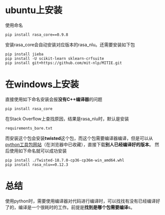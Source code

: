 # ubuntu上安装
使用命名
```
pip install rasa_core==0.9.8
```
安装rasa_core会自动安装对应版本的rasa_nlu。还需要安装如下包
```
pip install jieba
pip install -U scikit-learn sklearn-crfsuite
pip install git+https://github.com/mit-nlp/MITIE.git
```

# 在windows上安装
直接使用如下命名安装会报**没有C++编译器**的问题
```
pip install rasa_core
```
在Stack Overflow上查找原因，结果是rasa_nlu时，默认是安装
```
requirements_bare.txt
```
而安装这个包会安装**twisted**这个包，而这个包需要编译器编译，但是可以从[python工具包网站](http://www.lfd.uci.edu/~gohlke/pythonlibs/)（在浏览器中已收藏），直接下载**别人已经编译好的版本**。
然后使用如下命名就可以成功安装
```
pip install ./Twisted-18.7.0-cp36-cp36m-win_amd64.whl
pip install rasa_nlu==0.12.3
```
# 总结
使用python时，需要使用编译器对代码进行编译时，可以找找有没有已经编译好了的，编译是一个很耗时的工作。前提是**找到是哪个包需要编译**s。
